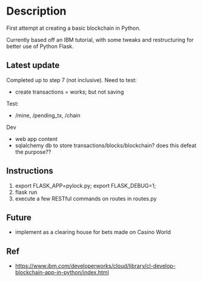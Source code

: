 # Description

First attempt at creating a basic blockchain in Python.

Currently based off an IBM tutorial, with some tweaks and restructuring for
better use of Python Flask.

## Latest update

Completed up to step 7 (not inclusive). Need to test:
- create transactions = works; but not saving

Test:
- /mine, /pending_tx, /chain

Dev
- web app content
- sqlalchemy db to store transactions/blocks/blockchain? does this defeat the
  purpose??


## Instructions

1. export FLASK_APP=pylock.py; export FLASK_DEBUG=1;
2. flask run
3. execute a few RESTful commands on routes in routes.py

## Future
- implement as a clearing house for bets made on Casino World

## Ref
- https://www.ibm.com/developerworks/cloud/library/cl-develop-blockchain-app-in-python/index.html
